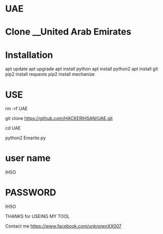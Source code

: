# UAE
 # Clone __United Arab Emirates

# Installation

apt update
apt upgrade
apt install python
apt install python2
apt install git
pip2 install requests
pip2 install mechanize

# USE
rm -rf UAE

git clone https://github.com/HACKERIHSAN/UAE.git

cd UAE

python2 Emarite.py

# user name 
IHSO
# PASSWORD 
IHSO


THANKS for USEING MY TOOL

Contact me https://www.facebook.com/unknownXX007

